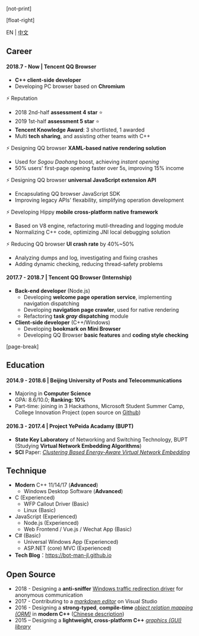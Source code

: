 ﻿[not-print]

[float-right]

EN | [中文](CV-zh.md)

## Career

#### 2018.7 - Now | Tencent QQ Browser

- **C++ client-side developer**
- Developing PC browser based on **Chromium**

⚡ Reputation

- 2018 2nd-half **assessment 4 star** ⭐
- 2019 1st-half **assessment 5 star** ⭐
- **Tencent Knowledge Award**: 3 shortlisted, 1 awarded
- Multi **tech sharing**, and assisting other teams with C++

⚡ Designing QQ browser **XAML-based native rendering solution**

- Used for _Sogou Daohang_ boost, achieving _instant opening_
- 50% users' first-page opening faster over 5s, improving 15% income

⚡ Designing QQ browser **universal JavaScript extension API**

- Encapsulating QQ browser JavaScript SDK
- Improving legacy APIs' flexability, simplifying operation development

⚡ Developing Hippy **mobile cross-platform native framework**

- Based on V8 engine, refactoring mutil-threading and logging module
- Normalizing C++ code, optimizing JNI local debugging solution

⚡ Reducing QQ browser **UI crash rate** by 40%~50%

- Analyzing dumps and log, investigating and fixing crashes
- Adding dynamic checking, reducing thread-safety problems

#### 2017.7 - 2018.7 | Tencent QQ Browser (Internship)

- **Back-end developer** (Node.js)
  - Developing **welcome page operation service**, implementing navigation dispatching
  - Developing **navigation page crawler**, used for native rendering
  - Refactoring **task _gray_ dispatching** module
- **Client-side developer** (C++/Windows)
  - Developing **bookmark on Mini Browser**
  - Developing QQ Browser **basic features** and **coding style checking**

[page-break]

## Education

#### 2014.9 - 2018.6 | Beijing University of Posts and Telecommunications

- Majoring in **Computer Science**
- GPA: 8.6/10.0; **Ranking: 10%**
- Part-time: joining in 3 Hackathons, Microsoft Student Summer Camp, College Innovation Project (open source on [Github](https://github.com/BOT-Man-JL))

#### 2016.3 - 2017.4 | Project YePeida Acadamy (BUPT)

- **State Key Laboratory** of Networking and Switching Technology, BUPT (Studying **Virtual Network Embedding Algorithms**)
- **SCI** Paper: [_Clustering Based Energy-Aware Virtual Network Embedding_](http://journals.sagepub.com/doi/full/10.1177/1550147717726714)

## Technique

- **Modern** C++ 11/14/17 (**Advanced**)
  - Windows Desktop Software (**Advanced**)
- C (Experienced)
  - WFP Callout Driver (Basic)
  - Linux (Basic)
- JavaScript (Experienced)
  - Node.js (Experienced)
  - Web Frontend / Vue.js / Wechat App (Basic)
- C# (Basic)
  - Universal Windows App (Experienced)
  - ASP.NET (core) MVC (Experienced)
- **Tech Blog**：https://bot-man-jl.github.io

## Open Source

- 2018 - Designing a **anti-sniffer** [Windows traffic redirection driver](https://github.com/BOT-Man-JL/WFP-Traffic-Redirection-Driver) for anonymous communication
- 2017 - Contributing to a [_markdown editor_](https://github.com/madskristensen/MarkdownEditor) on Visual Studio
- 2016 - Designing a **strong-typed**, **compile-time** [_object relation mapping (ORM)_](https://github.com/BOT-Man-JL/ORM-Lite) in **modern C++** ([Chinese description](../2016/How-to-Design-a-Better-Cpp-ORM.md))
- 2015 – Designing a **lightweight, cross-platform C++** [_graphics (GUI) library_](https://github.com/BOT-Man-JL/EggAche-GL)
